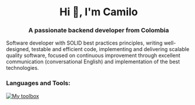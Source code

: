 <h1 align="center">Hi 👋, I'm Camilo</h1>
<h3 align="center">A passionate backend developer from Colombia</h3>
<div align="left">Software developer with SOLID best practices principles, writing well-designed, testable and efficient code, implementing and delivering scalable quality software, focused on continuous improvement through excellent communication (conversational English) and implementation of the best technologies.</div>

<h3 align="left">Languages and Tools:</h3>

[![My toolbox](https://skillicons.dev/icons?i=js,nodejs,express,mysql,postgres,mongodb,docker,aws,html,css)](https://skillicons.dev)

<!--
- 🔭 I’m currently working on ...
- 🌱 I’m currently learning ...
- 👯 I’m looking to collaborate on ...
- 🤔 I’m looking for help with ...
- 💬 Ask me about ...
- 📫 How to reach me: ...
- 😄 Pronouns: ...
- ⚡ Fun fact: ...
-->
